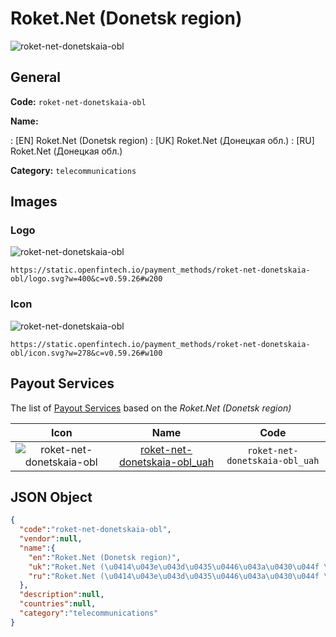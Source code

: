 
# Roket.Net (Donetsk region) 
![roket-net-donetskaia-obl](https://static.openfintech.io/payment_methods/roket-net-donetskaia-obl/logo.svg?w=400&c=v0.59.26#w200)  

## General 
**Code:** `roket-net-donetskaia-obl` 
 
**Name:** 
 
:	[EN] Roket.Net (Donetsk region) 
:	[UK] Roket.Net (Донецкая обл.) 
:	[RU] Roket.Net (Донецкая обл.) 
 
**Category:** `telecommunications` 
 

## Images 

### Logo 
![roket-net-donetskaia-obl](https://static.openfintech.io/payment_methods/roket-net-donetskaia-obl/logo.svg?w=400&c=v0.59.26#w200)  

```
https://static.openfintech.io/payment_methods/roket-net-donetskaia-obl/logo.svg?w=400&c=v0.59.26#w200
```  

### Icon 
![roket-net-donetskaia-obl](https://static.openfintech.io/payment_methods/roket-net-donetskaia-obl/icon.svg?w=278&c=v0.59.26#w100)  

```
https://static.openfintech.io/payment_methods/roket-net-donetskaia-obl/icon.svg?w=278&c=v0.59.26#w100
```  

## Payout Services 
 
The list of [Payout Services](/payout-services/) based on the _Roket.Net (Donetsk region)_ 

|Icon|Name|Code| 
|:---:|:---:|:---:| 
|![roket-net-donetskaia-obl](https://static.openfintech.io/payout_methods/roket-net-donetskaia-obl/icon.svg?w=278&c=v0.59.26#w40) |[roket-net-donetskaia-obl_uah](/payout-services/roket-net-donetskaia-obl_uah/)|`roket-net-donetskaia-obl_uah`| 
 

## JSON Object 

```json
{
  "code":"roket-net-donetskaia-obl",
  "vendor":null,
  "name":{
    "en":"Roket.Net (Donetsk region)",
    "uk":"Roket.Net (\u0414\u043e\u043d\u0435\u0446\u043a\u0430\u044f \u043e\u0431\u043b.)",
    "ru":"Roket.Net (\u0414\u043e\u043d\u0435\u0446\u043a\u0430\u044f \u043e\u0431\u043b.)"
  },
  "description":null,
  "countries":null,
  "category":"telecommunications"
}
```  
